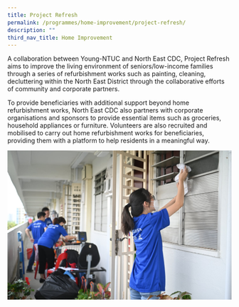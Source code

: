```yaml
---
title: Project Refresh
permalink: /programmes/home-improvement/project-refresh/
description: ""
third_nav_title: Home Improvement
---
```

A collaboration between Young-NTUC and North East CDC, Project Refresh aims to improve the living environment of seniors/low-income families through a series of refurbishment works such as painting, cleaning, decluttering within the North East District through the collaborative efforts of community and corporate partners.

To provide beneficiaries with additional support beyond home refurbishment works, North East CDC also partners with corporate organisations and sponsors to provide essential items such as groceries, household appliances or furniture. Volunteers are also recruited and mobilised to carry out home refurbishment works for beneficiaries, providing them with a platform to help residents in a meaningful way.

![](/images/Programmes/Home%20Improvement/Project%20Refresh.jpg)